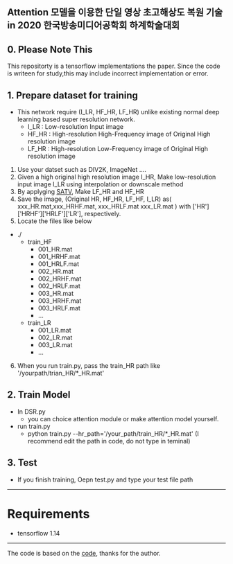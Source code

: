Attention 모델을 이용한 단일 영상 초고해상도 복원 기술 in 2020 한국방송미디어공학회 하계학술대회
-----
## 0. Please Note This
This repositorty is a tensorflow implementations the paper.
Since the code is writeen for study,this may include incorrect implementation or error.


## 1. Prepare dataset for training
  - This network require (I_LR, HF_HR, LF_HR) unlike existing normal deep learning based super resolution network.
    - I_LR : Low-resolution Input image
    - HF_HR : High-resolution High-Frequency image of Original High resolution image
    - LF_HR : High-resolution Low-Frequency image of Original High resolution image
  1. Use your datset such as DIV2K, ImageNet .... 
  2. Given a high original high resolution image I_HR, Make low-resolution input image I_LR using interpolation or downscale method
  3. By applyging [SATV](https://github.com/decpearl/satv), Make LF_HR and HF_HR
  4. Save the image, (Original HR, HF_HR, LF_HF, I_LR) as( xxx_HR.mat,xxx_HRHF.mat, xxx_HRLF.mat xxx_LR.mat ) with ['HR']['HRHF']['HRLF']['LR'], respectively.
  5. Locate the files like below
  - ./
    - train_HF
      - 001_HR.mat
      - 001_HRHF.mat
      - 001_HRLF.mat
      - 002_HR.mat
      - 002_HRHF.mat
      - 002_HRLF.mat
      - 003_HR.mat
      - 003_HRHF.mat
      - 003_HRLF.mat
      - ...
    - train_LR
      - 001_LR.mat
      - 002_LR.mat
      - 003_LR.mat      
      - ...
  6. When you run train.py, pass the train_HR path like '/yourpath/trian_HR/*_HR.mat'
  
## 2. Train Model
  - In DSR.py
    - you can choice attention module or make attention model yourself.
  - run train.py
    - python train.py --hr_path='/your_path/train_HR/*_HR.mat'
      (I recommend edit the path in code, do not type in teminal)
  
## 3. Test 
  - If you finish training, Oepn test.py and type your test file path


---

# Requirements
- tensorflow 1.14

---
The code is based on the [code](https://github.com/geonm/EnhanceNet-Tensorflow.git), thanks for the author.

    
